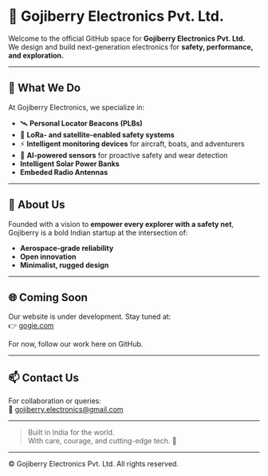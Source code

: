 <head>
  <link rel="icon" href="https://gogie.com/favicon.ico" type="image/x-icon" />
</head>

# 🍇 Gojiberry Electronics Pvt. Ltd.

Welcome to the official GitHub space for **Gojiberry Electronics Pvt. Ltd.**  
We design and build next-generation electronics for **safety, performance, and exploration.**

---

## 🚀 What We Do

At Gojiberry Electronics, we specialize in:

- 🛰️ **Personal Locator Beacons (PLBs)**  
- 📡 **LoRa- and satellite-enabled safety systems**  
- ⚡ **Intelligent monitoring devices** for aircraft, boats, and adventurers  
- 🧠 **AI-powered sensors** for proactive safety and wear detection
- **Intelligent Solar Power Banks**
- **Embeded Radio Antennas**

---

## 🏢 About Us

Founded with a vision to **empower every explorer with a safety net**, Gojiberry is a bold Indian startup at the intersection of:
- **Aerospace-grade reliability**
- **Open innovation**
- **Minimalist, rugged design**

---

## 🌐 Coming Soon

Our website is under development. Stay tuned at:  
👉 [gogie.com](https://gogie.com)

For now, follow our work here on GitHub.

---

## 📫 Contact Us

For collaboration or queries:  
📧 [gojiberry.electronics@gmail.com](mailto:gojiberry.electronics@gmail.com)

---

> Built in India for the world.  
> With care, courage, and cutting-edge tech. 🍇

---

© Gojiberry Electronics Pvt. Ltd. All rights reserved.

